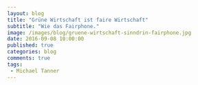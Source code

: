 ```yaml
---
layout: blog
title: "Grüne Wirtschaft ist faire Wirtschaft"
subtitle: "Wie das Fairphone."
image: /images/blog/gruene-wirtschaft-sinndrin-fairphone.jpg
date: 2016-09-08 10:00:00
published: true
categories: blog
comments: true
tags:
 - Michael Tanner
---
```

